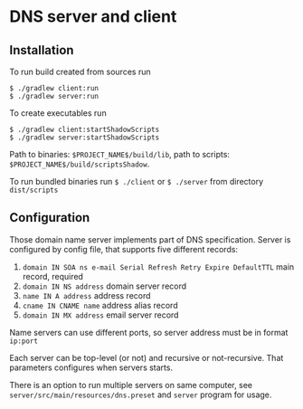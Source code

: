 # DNS server and client

## Installation

To run build created from sources run
```
$ ./gradlew client:run
$ ./gradlew server:run
``` 

To create executables run
```
$ ./gradlew client:startShadowScripts
$ ./gradlew server:startShadowScripts
```

Path to binaries: `$PROJECT_NAME$/build/lib`, path to scripts: `$PROJECT_NAME$/build/scriptsShadow`.

To run bundled binaries run `$ ./client` or `$ ./server` from directory `dist/scripts`

## Configuration

Those domain name server implements part of DNS specification. Server is configured by config file, that supports five different records:
1. `domain IN SOA ns e-mail Serial Refresh Retry Expire DefaultTTL` main record, required
2. `domain IN NS address` domain server record
3. `name IN A address` address record
4. `сname IN CNAME name` address alias record
5. `domain IN MX address` email server record

Name servers can use different ports, so server address must be in format `ip:port`

Each server can be top-level (or not) and recursive or not-recursive. That parameters configures when servers starts.

There is an option to run multiple servers on same computer, see `server/src/main/resources/dns.preset` and `server` program for usage.
